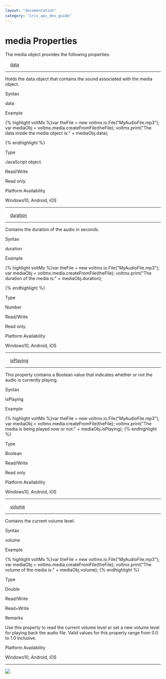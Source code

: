 ```yaml
---
layout: "documentation"
category: "iris_api_dev_guide"
---
```

                            


media Properties
================

The media object provides the following properties.

[![Closed](../Skins/Default/Stylesheets/Images/transparent.gif)](javascript:void(0);)[data](javascript:void(0);) 

* * *

Holds the data object that contains the sound associated with the media object.

Syntax

data

Example

{% highlight voltMx %}var theFile = new voltmx.io.File("MyAudioFile.mp3");
var mediaObj = voltmx.media.createFromFile(theFile);
voltmx.print("The data inside the media object is:" + mediaObj.data);

{% endhighlight %}

Type

JavaScript object.

Read/Write

Read only.

Platform Availability

Windows10, Android, iOS

* * *

[![Closed](../Skins/Default/Stylesheets/Images/transparent.gif)](javascript:void(0);)[duration](javascript:void(0);) 

* * *

Contains the duration of the audio in seconds.

Syntax

duration

Example

{% highlight voltMx %}var theFile = new voltmx.io.File("MyAudioFile.mp3");
var mediaObj = voltmx.media.createFromFile(theFile);
voltmx.print("The duration of the media is:" + mediaObj.duration);

{% endhighlight %}

Type

Number

Read/Write

Read only.

Platform Availability

Windows10, Android, iOS

* * *

[![Closed](../Skins/Default/Stylesheets/Images/transparent.gif)](javascript:void(0);)[isPlaying](javascript:void(0);) 

* * *

This property contains a Boolean value that indicates whether or not the audio is currently playing.

Syntax

isPlaying

Example

{% highlight voltMx %}var theFile = new voltmx.io.File("MyAudioFile.mp3");
var mediaObj = voltmx.media.createFromFile(theFile);
voltmx.print("The media is being played now or not:" + mediaObj.isPlaying);
{% endhighlight %}

Type

Boolean

Read/Write

Read only

Platform Availability

Windows10, Android, iOS

* * *

[![Closed](../Skins/Default/Stylesheets/Images/transparent.gif)](javascript:void(0);)[volume](javascript:void(0);) 

* * *

Contains the current volume level.

Syntax

volume

Example

{% highlight voltMx %}var theFile = new voltmx.io.File("MyAudioFile.mp3");
var mediaObj = voltmx.media.createFromFile(theFile);
voltmx.print("The volume of the media is:" + mediaObj.volume);
{% endhighlight %}

Type

Double

Read/Write

Read+Write

Remarks

Use this property to read the current volume level or set a new volume level for playing back the audio file. Valid values for this property range from 0.0 to 1.0 inclusive.

Platform Availability

Windows10, Android, iOS

* * *

![](resources/prettify/onload.png)
